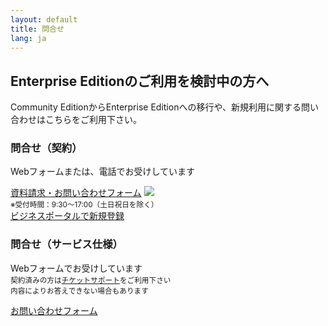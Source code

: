 ```yaml
---
layout: default
title: 問合せ
lang: ja
---
```


## Enterprise Editionのご利用を検討中の方へ

Community EditionからEnterprise Editionへの移行や、新規利用に関する問い合わせはこちらをご利用下さい。

<div class="row">
  <div class="col-sm-6 h-100">
    <div class="card h-100 figure">
      <div class="card-block">
        <h3 class="card-title">問合せ（契約）</h3>
        <p class="card-text">Webフォームまたは、電話でお受けしています</p>
        <a href="#" class="btn btn-primary">資料請求・お問い合わせフォーム</a>
        <a href="tel:0120106107"><img src="{{ site.rootdir[page.lang] }}images/freedial.png"></a><br>
        <small class="text-muted">※受付時間：9:30〜17:00（土日祝日を除く）</small>
      </div>
    </div>
    <div class="figure-caption text-right">
      <a href="https://ecl.ntt.com/documents/tutorials/rsts/CustomerPortal/bporder.html" data-toggle="tooltip" data-placement="bottom" title="既にNTTコミュニケーションズのビジネスポータルをご利用のお客さまは、即時ご利用いただけます">ビジネスポータルで新規登録</a>
    </div>
  </div>
  <div class="col-sm-6 h-100">
    <div class="card h-100">
      <div class="card-block">
        <h3 class="card-title">問合せ（サービス仕様）</h3>
        <p class="card-text">Webフォームでお受けしています<br><small class="text-muted">契約済みの方は<a href="https://ecl.ntt.com/documents/tutorials/rsts/Support/ticket/ticket.html">チケットサポート</a>をご利用下さい<br>内容によりお答えできない場合もあります</small></p>
        <a href="" class="btn btn-primary">お問い合わせフォーム</a>
      </div>
    </div>
  </div>
</div>
